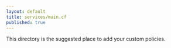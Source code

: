 ```yaml
---
layout: default
title: services/main.cf
published: true
---
```


This directory is the suggested place to add your custom policies.

